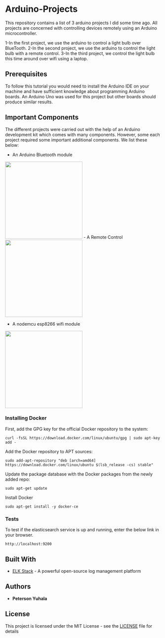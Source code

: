 # Arduino-Projects
This repository contains a list of 3 arduino projects I did some time ago. All projects are concerned with controlling devices remotely using an Arduino microcontroller. 

1-In the first project, we use the arduino to control a light bulb over BlueTooth.
2-In the second project, we use the arduino to control the light bulb with a remote control.
3-In the third project, we control the light bulb this time around over wifi using a laptop.

## Prerequisites

To follow this tutorial you would need to install the Arduino IDE on your machine and have sufficient knowledge about programming Arduino boards. An Arduino Uno was used for this project but other boards should produce similar results. 

## Important Components
The different projects were carried out with the help of an Arduino development kit which comes with many components. However, some each project required some important additional components. We list these below:

- An Arduino Bluetooth module 

<img src="https://1abxf1rh6g01lhm2riyrt55k-wpengine.netdna-ssl.com/wp-content/uploads/make-images/T11ETWOOA4peEdBY.jpg" width="250">
- A Remote Control 
<img src="https://encrypted-tbn0.gstatic.com/images?q=tbn:ANd9GcQOWtYSiqOPK0aAa2Ha7-TJrHOSwPGSt-NP1sPLUHClQsWXkKZUwQ" width="250">

- A nodemcu esp8266 wifi module 

<img src="http://www.microsolution.com.pk/wp-content/uploads/2017/12/Node-MCU.jpg" width="250">

### Installing Docker
First, add the GPG key for the official Docker repository to the system:

```
curl -fsSL https://download.docker.com/linux/ubuntu/gpg | sudo apt-key add -

```
Add the Docker repository to APT sources:

```
sudo add-apt-repository "deb [arch=amd64] https://download.docker.com/linux/ubuntu $(lsb_release -cs) stable"

```
Update the package database with the Docker packages from the newly added repo:

```
sudo apt-get update

```
Install Docker

```
sudo apt-get install -y docker-ce

```

### Tests

To test if the elasticsearch service is up and running, enter the below link in your browser.

```
http://localhost:9200
```

## Built With

* [ELK Stack](https://www.elastic.co/webinars/introduction-elk-stack) - A powerful open-source log management platform


## Authors

* **Peterson Yuhala** 

## License

This project is licensed under the MIT License - see the [LICENSE](LICENSE) file for details

